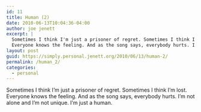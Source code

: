 ```yaml
---
id: 11
title: Human (2)
date: 2010-06-13T10:04:36-04:00
author: joe jenett
excerpt: |
  Sometimes I think I'm just a prisoner of regret. Sometimes I think I'm lost.
  Everyone knows the feeling. And as the song says, everybody hurts. I'm not alone and I'm not unique. I'm just a human.
layout: post
guid: https://simply.personal.jenett.org/2010/06/13/human-2/
permalink: /human_2/
categories:
  - personal
---
```

Sometimes I think I’m just a prisoner of regret. Sometimes I think I’m lost. Everyone knows the feeling. And as the song says, everybody hurts. I’m not alone and I’m not unique. I’m just a human.